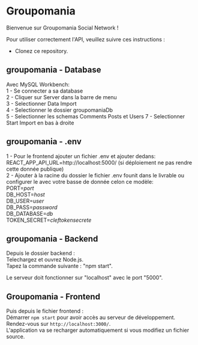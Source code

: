 # Groupomania
Bienvenue sur Groupomania Social Network !   

Pour utiliser correctement l'API, veuillez suivre ces instructions :  

 - Clonez ce repository.   

 ## groupomania - Database  
 Avec MySQL Workbench:  
 1 - Se connecter a sa database  
 2 - Cliquer sur Server dans la barre de menu  
 3 - Selectionner Data Import  
 4 - Selectionner le dossier groupomaniaDb  
 5 - Selectionner les schemas Comments Posts et Users
 7 - Selectionner Start Import en bas à droite  
 ## groupomania - .env  
1 - Pour le frontend ajouter un fichier .env et ajouter dedans: REACT_APP_API_URL=http://localhost:5000/ (si déploiement ne pas rendre cette donnée publique)  
2 - Ajouter à la racine du dossier le fichier .env founit dans le livrable ou configurer le avec votre basse de donnée celon ce modèle:  
PORT=*port*  
DB_HOST=*host*  
DB_USER=*user*  
DB_PASS=*password*  
DB_DATABASE=*db*  
TOKEN_SECRET=*cleftokensecrete*  

 ## groupomania - Backend  
Depuis le dossier backend :  
Telechargez et ouvrez Node.js.   
Tapez la commande suivante : "npm start".   

Le serveur doit fonctionner sur "localhost" avec le port "5000".  

## Groupomania - Frontend  
Puis depuis le fichier frontend :  
Démarrer `npm start` pour avoir accès au serveur de développement.   
Rendez-vous sur `http://localhost:3000/`.   
L'application va se recharger automatiquement si vous modifiez un fichier source.  
